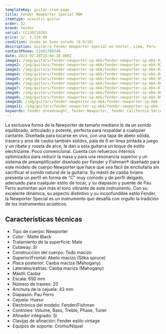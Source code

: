 ```yaml
---
templateKey: guitar-item-page
title: Fender Newporter Special MBK
itemtype: acoustic-guitar
order: 52
brand: fender
serial: CC130210303
price: S/. 2,150.00
condition: Usada en buen estado (8.9/10)
description: Guitarra Fender Newporter Special en Venta!, Lima, Peru
contactPhone: 51992780348
date: 2023-02-28T15:04:10.000Z
image1: /img/guitars/fender-newporter-sp-mbk/fender-newporter-sp-mbk-01.jpg
image2: /img/guitars/fender-newporter-sp-mbk/fender-newporter-sp-mbk-02.jpg
image3: /img/guitars/fender-newporter-sp-mbk/fender-newporter-sp-mbk-03.jpg
image4: /img/guitars/fender-newporter-sp-mbk/fender-newporter-sp-mbk-04.jpg
image5: /img/guitars/fender-newporter-sp-mbk/fender-newporter-sp-mbk-05.jpg
image6: /img/guitars/fender-newporter-sp-mbk/fender-newporter-sp-mbk-06.jpg
image7: /img/guitars/fender-newporter-sp-mbk/fender-newporter-sp-mbk-07.jpg
image8: /img/guitars/fender-newporter-sp-mbk/fender-newporter-sp-mbk-08.jpg
image9: /img/guitars/fender-newporter-sp-mbk/fender-newporter-sp-mbk-09.jpg
image10: /img/guitars/fender-newporter-sp-mbk/fender-newporter-sp-mbk-10.jpg
image11: /img/guitars/fender-newporter-sp-mbk/fender-newporter-sp-mbk-11.jpg
keywords: fender dreadnaught, fender Newporter, fender California Series
---
```

La exclusiva forma de la Newporter de tamaño mediano le da un sonido equilibrado, articulado y potente, perfecta para respaldar a cualquier cantante. Diseñada para tocarse en vivo, con una tapa de abeto sólida, trasera y aros de caoba también sólidos, pala de 6 en línea pintada a juego y un ribete y roseta de arce, le dan a esta guitarra un toque de estilo electrizante. Poco convencional.
Cuenta con refuerzos internos optimizados para reducir la masa y para una resonancia superior y un sistema de preamplificador diseñado por Fender y Fishman® diseñado para este modelo de cuerpo Newporter que hace que sea fácil de enchufarla sin sacrificar el sonido natural de la guitarra.
Su mástil de caoba liviano presenta un perfil en forma de "C" muy cómodo y de perfil delgado, adecuado para cualquier estilo de tocar, y su diapasón y puente de Pau Ferro aumentan aún más el tono vibrante de este instrumento. Con su excelente dinámica, su aspecto distintivo y su inconfundible estilo Fender, la Newporter Special es un instrumento que desafía con orgullo la tradición de los instrumentos acústicos.

## Características técnicas

* Tipo de cuerpo: Newporter
* Color : Matte Black
* Tratamiento de la superficie: Mate
* Cutaway: Sí
* Construcción del cuerpo: Todo macizo
* Superior/Frontal: Abeto macizo (Sitka spruce)
* Placa posterior: Caoba maciza (Mahogany)
* Laterales/estrías: Caoba maciza (Mahogany)
* Mástil: Caoba
* Escala: 650 mm
* Número de trastes: 20
* Anchura de la cejuela: 43 mm
* Diapasón: Pau Ferro
* Cejuela: Hueso
* Electrónica del modelo: Fender/Fishman
* Controles: Volume, Bass, Treble, Phase, Tuner
* Afinador integrado: Sí
* Clavijas de afinación: Fender estilo vintage
* Equipos de soporte: Cromo/Níquel

